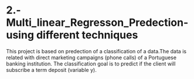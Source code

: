 # 2.-Multi_linear_Regresson_Predection-using different techniques
This project is based on predection of a classification of a data.The data is related with direct marketing campaigns (phone calls) of a Portuguese banking institution. The classification goal is to predict if the client will subscribe a term deposit (variable y).
